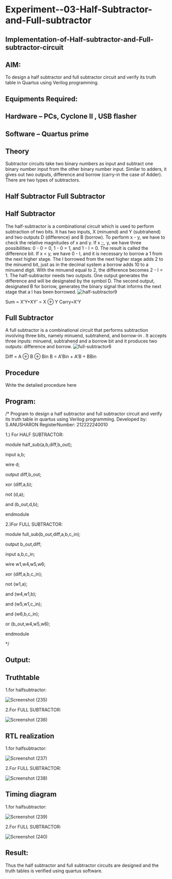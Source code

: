 # Experiment--03-Half-Subtractor-and-Full-subtractor
## Implementation-of-Half-subtractor-and-Full-subtractor-circuit
## AIM:
To design a half subtractor and full subtractor circuit and verify its truth table in Quartus using Verilog programming.

## Equipments Required:
## Hardware – PCs, Cyclone II , USB flasher
## Software – Quartus prime
## Theory
Subtractor circuits take two binary numbers as input and subtract one binary number input from the other binary number input. Similar to adders, it gives out two outputs, difference and borrow (carry-in the case of Adder). There are two types of subtractors.

## Half Subtractor Full Subtractor
## Half Subtractor
The half-subtractor is a combinational circuit which is used to perform subtraction of two bits. It has two inputs, X (minuend) and Y (subtrahend) and two outputs D (difference) and B (borrow). To perform x - y, we have to check the relative magnitudes of x and y. If x ;;, y, we have three possibilities: 0 - 0 = 0, 1 - 0 = 1, and 1 - I = 0. The result is called the difference bit. If x < y, we have 0 - I, and it is necessary to borrow a 1 from the next higher stage. The I borrowed from the next higher stage adds 2 to the minuend bit, just as in the decimal system a borrow adds 10 to a minuend digit. With the minuend equal to 2, the difference becomes 2 - I = 1. The half-subtractor needs two outputs. One output generates the difference and will be designated by the symbol D. The second output, designated B for borrow, generates the binary signal that informs the next stage that a I has been borrowed.
![half-subtractor9](https://user-images.githubusercontent.com/36288975/166112538-58c3bc7c-ee5d-4e6a-ac8d-8e8328efe27a.png)


Sum = X'Y+XY' = X ⊕ Y
Carry=X'Y

## Full Subtractor
A full subtractor is a combinational circuit that performs subtraction involving three bits, namely minuend, subtrahend, and borrow-in . It accepts three inputs: minuend, subtrahend and a borrow bit and it produces two outputs: difference and borrow. 
![full-subtractor6](https://user-images.githubusercontent.com/36288975/166112541-24c68359-3de8-4674-ae22-8272ffc385ed.png)


Diff = A ⊕ B ⊕ Bin B = A'Bin + A'B + BBin

## Procedure



Write the detailed procedure here 


## Program:
/*
Program to design a half subtractor and full subtractor circuit and verify its truth table in quartus using Verilog programming.
Developed by: S.ANUSHARON
RegisterNumber:  212222240010

1.) For HALF SUBTRACTOR:

module half_sub(a,b,diff,b_out);

input a,b;

wire d;

output diff,b_out;

xor (diff,a,b);

not (d,a);

and (b_out,d,b);

endmodule

2.)For FULL SUBTRACTOR:

module full_sub(b_out,diff,a,b,c_in);

output b_out,diff;

input a,b,c_in;

wire w1,w4,w5,w6;

xor (diff,a,b,c_in);

not (w1,a);

and (w4,w1,b);

and (w5,w1,c_in);

and (w6,b,c_in);

or (b_out,w4,w5,w6);

endmodule

*/

## Output:

## Truthtable

1.for halfsubtractor:

![Screenshot (235)](https://github.com/Anusharonselva/Experiment--03-Half-Subtractor-and-Full-subtractor/assets/119405600/4c7943be-42c8-4c94-8175-5bf45267b9cb)

2.For FULL SUBTRACTOR:


![Screenshot (236)](https://github.com/Anusharonselva/Experiment--03-Half-Subtractor-and-Full-subtractor/assets/119405600/eee11ba1-bd52-44af-bc72-00910510e7e0)


##  RTL realization

1.for halfsubtractor:


![Screenshot (237)](https://github.com/Anusharonselva/Experiment--03-Half-Subtractor-and-Full-subtractor/assets/119405600/aa19b330-d5aa-47e0-a205-9f63cbcc84f4)

2.For FULL SUBTRACTOR:

![Screenshot (238)](https://github.com/Anusharonselva/Experiment--03-Half-Subtractor-and-Full-subtractor/assets/119405600/165c4fb2-30bc-459c-a3e4-a89d323b9911)




## Timing diagram 

1.for halfsubtractor:

![Screenshot (239)](https://github.com/Anusharonselva/Experiment--03-Half-Subtractor-and-Full-subtractor/assets/119405600/9167020b-bcc7-4e8c-90a8-6b6dcaacef7b)


2.For FULL SUBTRACTOR:

![Screenshot (240)](https://github.com/Anusharonselva/Experiment--03-Half-Subtractor-and-Full-subtractor/assets/119405600/2fe34dcd-fe44-4c4a-8be7-a464d77fb1ee)



## Result:
Thus the half subtractor and full subtractor circuits are designed and the truth tables is verified using quartus software.
